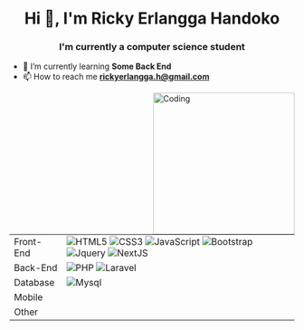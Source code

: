 <h1 align="center">Hi 👋, I'm Ricky Erlangga Handoko</h1>
<h3 align="center">I'm currently a computer science student</h3>

- 🌱 I’m currently learning **Some Back End**
- 📫 How to reach me **rickyerlangga.h@gmail.com**

<table>
  <img align="right" alt="Coding" width="250" src="https://i.pinimg.com/originals/1c/ec/60/1cec60b076ed3e42a0a253548370a353.gif">
	<tr>
		<td>Front-End</td>
		<td>
			<img alt="HTML5" src="https://img.shields.io/badge/HTML5-E34F26.svg?style=flat&logo=HTML5&logoColor=white">
			<img alt="CSS3" src="https://img.shields.io/badge/CSS3-1572B6.svg?style=flat&logo=CSS3&logoColor=white">
			<img alt="JavaScript" src="https://img.shields.io/badge/JavaScript-F7DF1E.svg?style=flat&logo=JavaScript&logoColor=black">
			<img alt="Bootstrap" src="https://img.shields.io/badge/-Bootstrap-blueviolet?logo=bootstrap&logoColor=white">
			<img alt="Jquery" src="https://img.shields.io/badge/-Jquery-critical?logo=jquery&logoColor=white">
			<img alt="NextJS" src="https://img.shields.io/badge/-NextJS-critical?logo=nextdotjs&logoColor=white">
		</td>
	</tr>
	<tr>
		<td>Back-End</td>
		<td>
			<img alt="PHP" src="https://img.shields.io/badge/PHP-777BB4.svg?style=flat&logo=PHP&logoColor=white">
			<img alt="Laravel" src="https://img.shields.io/badge/Laravel-FF2D20.svg?style=flat&logo=Laravel&logoColor=white">
		</td>
	</tr>
	<tr>
		<td>Database</td>
		<td>
			<img alt="Mysql" src="https://img.shields.io/badge/-Mysql-blue?style=flat&logo=mysql&logoColor=white">
		</td>
	</tr>
	<tr>
		<td>Mobile</td>
		<td>
		</td>
	</tr>
	<tr>
		<td>Other</td>
    <td></td>
	</tr>
</table>




